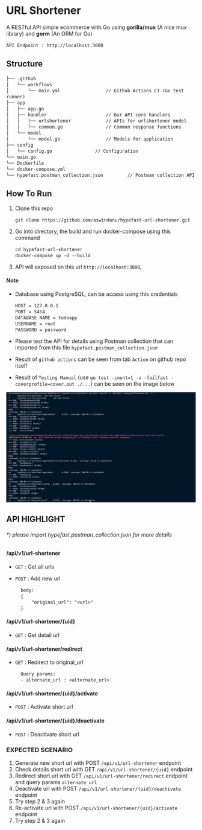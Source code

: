 # URL Shortener
A RESTful API simple ecommerce
with Go using **gorilla/mux** (A nice mux library) and **gorm** (An ORM for Go)

```
API Endpoint : http://localhost:3000
```

## Structure
```
├── .github
│   └── workflows
│       └── main.yml	 		 	 // Github Actions CI (Go test runner)
├── app
│   ├── app.go
│   ├── handler          		 	 // Our API core handlers
│   │   ├── urlshortener  		 	 // APIs for urlshortener model
│   │   └── common.go    		 	 // Common response functions
│   └── model
│       └── model.go	 		 	 // Models for application
├── config
│   └── config.go 	 		 	 // Configuration
└── main.go
└── Dockerfile
└── docker-compose.yml
└── hypefast.postman_collection.json 	 	 // Postman collection API
```

## How To Run

1. Clone this repo

	```
	git clone https://github.com/aswindanu/hypefast-url-shortener.git
	```

2. Go into directory, the build and run docker-compose using this command

	```
	cd hypefast-url-shortener
	docker-compose up -d --build
	```

3. API will exposed on this url `http://localhost:3000`, 

#### Note
- Database using PostgreSQL, can be access using this credentials 

	```
	HOST = 127.0.0.1
	PORT = 5454
	DATABASE NAME = todoapp
	USERNAME = root
	PASSWORD = password
	```

- Please test the API for details using Postman collection that can imported from this file `hypefast.postman_collection.json`

- Result of `github actions` can be seen from tab `Action` on github repo itself

- Result of `Testing Manual` (use `go test -count=1 -v -failfast -coverprofile=cover.out ./...`) can be seen on the image below

![Alt text](/Test_Result.png "Test Result")

## API HIGHLIGHT 
###### *) please import hypefast.postman_collection.json for more details

#### /api/v1/url-shortener
* `GET` : Get all urls
* `POST` : Add new url
	
		body: 
		{
			"original_url": "<url>"
		}

#### /api/v1/url-shortener/{uid}
* `GET` : Get detail url

#### /api/v1/url-shortener/redirect
* `GET` : Redirect to original_url

		Query params:
		- alternate_url : <alternate_url>

#### /api/v1/url-shortener/{uid}/activate
* `POST` : Activate short url

#### /api/v1/url-shortener/{uid}/deactivate
* `POST` : Deactivate short url


### EXPECTED SCENARIO

1. Generate new short url with POST `/api/v1/url-shortener` endpoint
2. Check details short url with GET `/api/v1/url-shortener/{uid}` endpoint
3. Redirect short url with GET `/api/v1/url-shortener/redirect` endpoint and query params `alternate_url`
4. Deactivate url with POST `/api/v1/url-shortener/{uid}/deactivate` endpoint
5. Try step 2 & 3 again
6. Re-activate url with POST `/api/v1/url-shortener/{uid}/activate` endpoint
7. Try step 2 & 3 again
